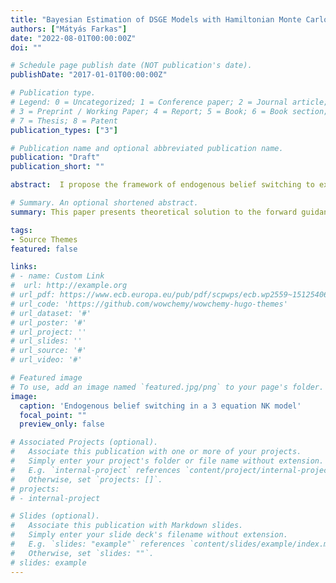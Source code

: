 ```yaml
---
title: "Bayesian Estimation of DSGE Models with Hamiltonian Monte Carlo"
authors: ["Mátyás Farkas"]
date: "2022-08-01T00:00:00Z"
doi: ""

# Schedule page publish date (NOT publication's date).
publishDate: "2017-01-01T00:00:00Z"

# Publication type.
# Legend: 0 = Uncategorized; 1 = Conference paper; 2 = Journal article;
# 3 = Preprint / Working Paper; 4 = Report; 5 = Book; 6 = Book section;
# 7 = Thesis; 8 = Patent
publication_types: ["3"]

# Publication name and optional abbreviated publication name.
publication: "Draft"
publication_short: ""

abstract:  I propose the framework of endogenous belief switching to explain the role of learning and dynamic expectation formation, when thinking about the impact of unconventional monetary policy.  I propose endogenous belief switching, a fundamental alternative to both rational and adaptive learning. In it expectations are determined by central bank action, and so the effectiveness of forward guidance is endogenous. Learning monetary policy  implementation agents learn to form expectations about future macroeconomic variables -  either by responding to pre-announced future policy rate changes, following forward looking beliefs, or neglecting them and focusing only on current conditions, forming backward looking beliefs. I endogenize belief switching using a mean squared learning transition between the two beliefs. Estimating a switching Kálmán filter agents update their beliefs about the probability that either of the regimes is the best descriptor of the economy, and thus dynamically decide to become forward or backward looking. The forward guidance puzzle is nonexistent if agents are adaptive and backward looking. The puzzle emerges, if expectations are adaptive and forward looking. The framework predicts that forward guidance is highly effective in low uncertainty environments, where the model fits the data well and there is small observation error, while it can become ineffective in high uncertainty economies.

# Summary. An optional shortened abstract.
summary: This paper presents theoretical solution to the forward guidance puzzle amid adaptive expectations. It argues that the effectiveness of forward guidance is endogenous and argues that central bank action can determine expectation formation and establish or destroy credibility of forward guidance. 

tags:
- Source Themes
featured: false

links:
# - name: Custom Link
#  url: http://example.org
# url_pdf: https://www.ecb.europa.eu/pub/pdf/scpwps/ecb.wp2559~15125406fd.en.pdf?4bf9f2baccb8cc4659b796a8e491185c
# url_code: 'https://github.com/wowchemy/wowchemy-hugo-themes'
# url_dataset: '#'
# url_poster: '#'
# url_project: ''
# url_slides: ''
# url_source: '#'
# url_video: '#'

# Featured image
# To use, add an image named `featured.jpg/png` to your page's folder. 
image:
  caption: 'Endogenous belief switching in a 3 equation NK model'
  focal_point: ""
  preview_only: false

# Associated Projects (optional).
#   Associate this publication with one or more of your projects.
#   Simply enter your project's folder or file name without extension.
#   E.g. `internal-project` references `content/project/internal-project/index.md`.
#   Otherwise, set `projects: []`.
# projects:
# - internal-project

# Slides (optional).
#   Associate this publication with Markdown slides.
#   Simply enter your slide deck's filename without extension.
#   E.g. `slides: "example"` references `content/slides/example/index.md`.
#   Otherwise, set `slides: ""`.
# slides: example
---
```


